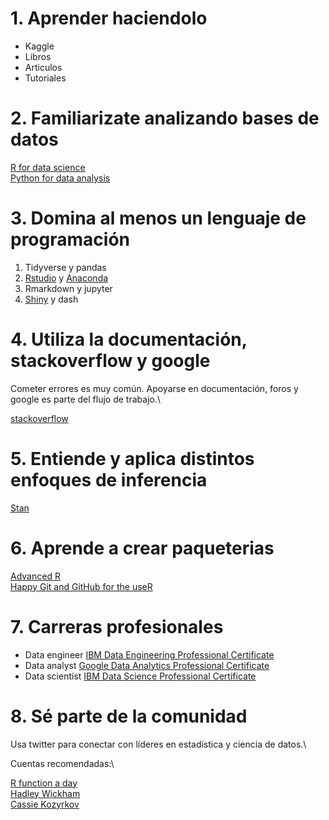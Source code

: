 

# 1. Aprender haciendolo

* Kaggle
* Libros
* Articulos
* Tutoriales

# 2. Familiarizate analizando bases de datos

[R for data science](https://r4ds.had.co.nz/)\
[Python for data analysis](https://wesmckinney.com/pages/book.html)

# 3. Domina al menos un lenguaje de programación

1. Tidyverse y pandas
2. [Rstudio](https://www.rstudio.com/) y [Anaconda](https://www.anaconda.com/)
3. Rmarkdown y jupyter
4. [Shiny](https://mastering-shiny.org/) y dash

# 4. Utiliza la documentación, stackoverflow y google

Cometer errores es muy común. Apoyarse en documentación, foros y google es parte del flujo de trabajo.\

[stackoverflow](https://stackoverflow.com/)

# 5. Entiende y aplica distintos enfoques de inferencia

[Stan](https://mc-stan.org/)

# 6. Aprende a crear paqueterias

[Advanced R](https://adv-r.hadley.nz/)\
[Happy Git and GitHub for the useR](https://happygitwithr.com/)

# 7. Carreras profesionales

* Data engineer [IBM Data Engineering Professional Certificate](https://www.coursera.org/professional-certificates/ibm-data-engineer)
* Data analyst [Google Data Analytics Professional Certificate](https://www.coursera.org/professional-certificates/google-data-analytics)
* Data scientist [IBM Data Science Professional Certificate](https://www.coursera.org/professional-certificates/ibm-data-science)

# 8. Sé parte de la comunidad

Usa twitter para conectar con líderes en estadística y ciencia de datos.\

Cuentas recomendadas:\

[R function a day](https://twitter.com/rfunctionaday)\
[Hadley Wickham](https://twitter.com/hadleywickham)\
[Cassie Kozyrkov](https://twitter.com/quaesita)


